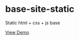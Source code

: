 # base-site-static
Static html + css + js base

<a href="https://cagonzales.github.io/base-site-static/" target="_blank"> View Demo</a>

